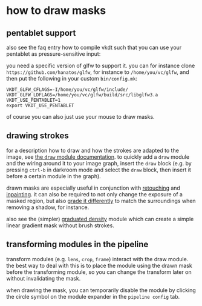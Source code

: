 # how to draw masks

## pentablet support

also see the faq entry how to compile vkdt such that you can
use your pentablet as pressure-sensitive input:

you need a specific version of glfw to support it.
you can for instance clone `https://github.com/hanatos/glfw`,
for instance to `/home/you/vc/glfw`, and then put the
following in your custom `bin/config.mk`:  
```
VKDT_GLFW_CFLAGS=-I/home/you/vc/glfw/include/
VKDT_GLFW_LDFLAGS=/home/you/vc/glfw/build/src/libglfw3.a
VKDT_USE_PENTABLET=1
export VKDT_USE_PENTABLET
```

of course you can also just use your mouse to draw masks.


## drawing strokes

for a description how to draw and how the strokes are adapted to the image,
see [the `draw` module documentation](../../../src/pipe/modules/draw/readme.md).
to quickly add a `draw` module and the wiring around it to your image graph,
insert the `draw` block (e.g. by pressing `ctrl-b` in darkroom mode and select
the `draw` block, then insert it before a certain module in the graph).

drawn masks are especially useful in conjunction with
[retouching](../../../src/pipe/modules/wavelet/readme.md) and
[inpainting](../../../src/pipe/modules/inpaint/readme.md).
it can also be required to not only change the exposure of a masked region, but
also [grade it differently](../../../src/pipe/modules/grade/readme.md) to match
the surroundings when removing a shadow, for instance.

also see the (simpler) [graduated density](../../../src/pipe/modules/grad/readme.md)
module which can create a simple linear gradient mask without brush strokes.


## transforming modules in the pipeline

transform modules (e.g. `lens`, `crop`, `frame`) interact with the draw module.
the best way to deal with this is to place the module using the drawn mask
before the transforming module, so you can change the transform later on without
invalidating the mask.

when drawing the mask, you can temporarily disable the module by clicking
the circle symbol on the module expander in the `pipeline config` tab.
